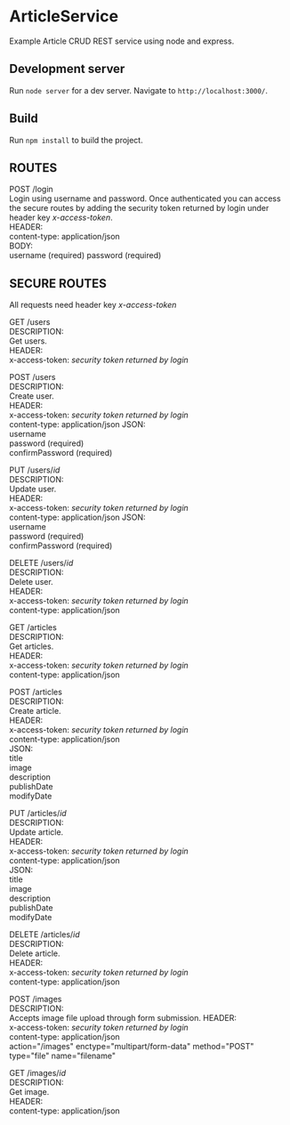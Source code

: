 # ArticleService

Example Article CRUD REST service using node and express.

## Development server

Run `node server` for a dev server. Navigate to `http://localhost:3000/`.

## Build

Run `npm install` to build the project.


## ROUTES

POST /login  
	Login using username and password. Once authenticated you can access the secure routes by adding the security token returned by login under header key _x-access-token_.    
	HEADER:  
		content-type: application/json  
	BODY:  
		username (required)
		password (required)

## SECURE ROUTES

All requests need header key _x-access-token_

GET /users  
	DESCRIPTION:  
		Get users.  
	HEADER:  
		x-access-token: _security token returned by login_  

POST /users  
	DESCRIPTION:  
		Create user.  
	HEADER:  
		x-access-token: _security token returned by login_  
		content-type: application/json
	JSON:  
		username  
		password (required)  
		confirmPassword (required)  

PUT /users/_id_  
	DESCRIPTION:  
		Update user.  
	HEADER:  
		x-access-token: _security token returned by login_  
		content-type: application/json
	JSON:  
		username  
		password (required)  
		confirmPassword (required)  

DELETE /users/_id_  
	DESCRIPTION:  
		Delete user.  
	HEADER:  
		x-access-token: _security token returned by login_  
		content-type: application/json

GET /articles  
	DESCRIPTION:  
		Get articles.  
	HEADER:  
		x-access-token: _security token returned by login_  
		content-type: application/json

POST /articles  
	DESCRIPTION:  
		Create article.  
	HEADER:  
		x-access-token: _security token returned by login_  
		content-type: application/json  
	JSON:  
		title  
		image  
		description  
		publishDate  
		modifyDate  

PUT /articles/_id_  
	DESCRIPTION:  
		Update article.  
	HEADER:  
		x-access-token: _security token returned by login_  
		content-type: application/json  
	JSON:  
		title  
		image  
		description  
		publishDate  
		modifyDate  

DELETE /articles/_id_  
	DESCRIPTION:  
		Delete article.  
	HEADER:  
		x-access-token: _security token returned by login_  
		content-type: application/json  

POST /images  
	DESCRIPTION:  
		Accepts image file upload through form submission.
	HEADER:  
		x-access-token: _security token returned by login_  
		content-type: application/json  
    action="/images" enctype="multipart/form-data" method="POST" type="file" name="filename"  

GET /images/_id_  
	DESCRIPTION:  
		Get image.  
	HEADER:  
		content-type: application/json  



